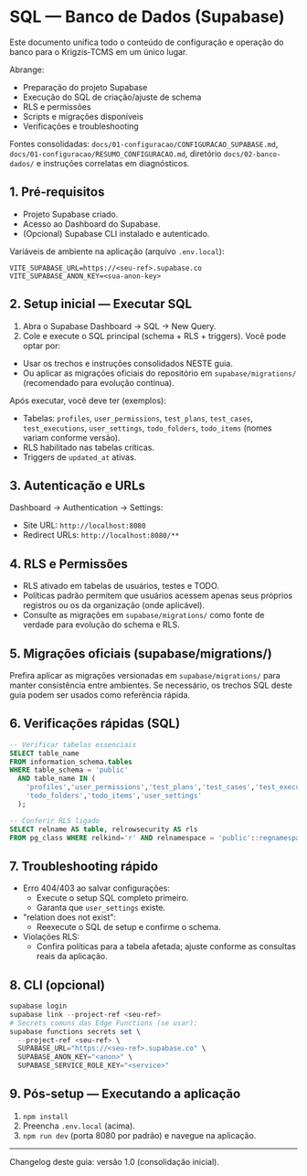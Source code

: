 # SQL — Banco de Dados (Supabase)

Este documento unifica todo o conteúdo de configuração e operação do banco para o Krigzis‑TCMS em um único lugar.

Abrange:
- Preparação do projeto Supabase
- Execução do SQL de criação/ajuste de schema
- RLS e permissões
- Scripts e migrações disponíveis
- Verificações e troubleshooting

Fontes consolidadas: `docs/01-configuracao/CONFIGURACAO_SUPABASE.md`, `docs/01-configuracao/RESUMO_CONFIGURACAO.md`, diretório `docs/02-banco-dados/` e instruções correlatas em diagnósticos.

## 1. Pré‑requisitos

- Projeto Supabase criado.
- Acesso ao Dashboard do Supabase.
- (Opcional) Supabase CLI instalado e autenticado.

Variáveis de ambiente na aplicação (arquivo `.env.local`):
```env
VITE_SUPABASE_URL=https://<seu-ref>.supabase.co
VITE_SUPABASE_ANON_KEY=<sua-anon-key>
```

## 2. Setup inicial — Executar SQL

1) Abra o Supabase Dashboard → SQL → New Query.
2) Cole e execute o SQL principal (schema + RLS + triggers). Você pode optar por:
- Usar os trechos e instruções consolidados NESTE guia.
- Ou aplicar as migrações oficiais do repositório em `supabase/migrations/` (recomendado para evolução contínua).

Após executar, você deve ter (exemplos):
- Tabelas: `profiles`, `user_permissions`, `test_plans`, `test_cases`, `test_executions`, `user_settings`, `todo_folders`, `todo_items` (nomes variam conforme versão).
- RLS habilitado nas tabelas críticas.
- Triggers de `updated_at` ativas.

## 3. Autenticação e URLs

Dashboard → Authentication → Settings:
- Site URL: `http://localhost:8080`
- Redirect URLs: `http://localhost:8080/**`

## 4. RLS e Permissões

- RLS ativado em tabelas de usuários, testes e TODO.
- Políticas padrão permitem que usuários acessem apenas seus próprios registros ou os da organização (onde aplicável).
- Consulte as migrações em `supabase/migrations/` como fonte de verdade para evolução do schema e RLS.

## 5. Migrações oficiais (supabase/migrations/)

Prefira aplicar as migrações versionadas em `supabase/migrations/` para manter consistência entre ambientes. Se necessário, os trechos SQL deste guia podem ser usados como referência rápida.

## 6. Verificações rápidas (SQL)

```sql
-- Verificar tabelas essenciais
SELECT table_name
FROM information_schema.tables
WHERE table_schema = 'public'
  AND table_name IN (
    'profiles','user_permissions','test_plans','test_cases','test_executions',
    'todo_folders','todo_items','user_settings'
  );

-- Conferir RLS ligado
SELECT relname AS table, relrowsecurity AS rls
FROM pg_class WHERE relkind='r' AND relnamespace = 'public'::regnamespace;
```

## 7. Troubleshooting rápido

- Erro 404/403 ao salvar configurações:
  - Execute o setup SQL completo primeiro.
  - Garanta que `user_settings` existe.
- "relation does not exist":
  - Reexecute o SQL de setup e confirme o schema.
- Violações RLS:
  - Confira políticas para a tabela afetada; ajuste conforme as consultas reais da aplicação.

## 8. CLI (opcional)

```powershell
supabase login
supabase link --project-ref <seu-ref>
# Secrets comuns das Edge Functions (se usar):
supabase functions secrets set \
  --project-ref <seu-ref> \
  SUPABASE_URL="https://<seu-ref>.supabase.co" \
  SUPABASE_ANON_KEY="<anon>" \
  SUPABASE_SERVICE_ROLE_KEY="<service>"
```

## 9. Pós‑setup — Executando a aplicação

1) `npm install`
2) Preencha `.env.local` (acima).
3) `npm run dev` (porta 8080 por padrão) e navegue na aplicação.

---

Changelog deste guia: versão 1.0 (consolidação inicial).
